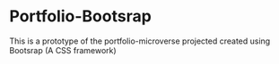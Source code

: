 # Portfolio-Bootsrap
This is a prototype of the portfolio-microverse projected created using Bootsrap (A CSS framework)
